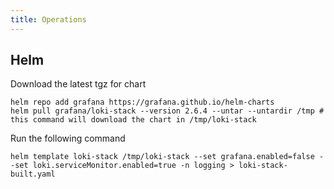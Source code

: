 ```yaml
---
title: Operations 
---
```



## Helm 

Download the latest tgz for chart

```
helm repo add grafana https://grafana.github.io/helm-charts
helm pull grafana/loki-stack --version 2.6.4 --untar --untardir /tmp # this command will download the chart in /tmp/loki-stack
```

Run the following command

```
helm template loki-stack /tmp/loki-stack --set grafana.enabled=false --set loki.serviceMonitor.enabled=true -n logging > loki-stack-built.yaml
```

